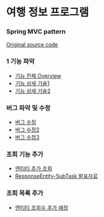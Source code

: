 # 여행 정보 프로그램 
### Spring MVC pattern   
[Original source code](https://github.com/codementor-sw)    
### 1 기능 파악  
* [기능 전체 Overview](https://github.com/minchjung/SpringStudy/wiki/%EA%B8%B0%EB%8A%A5-%EC%A0%84%EC%B2%B4-Overview)  
* [기능 상세 기술1](https://github.com/minchjung/SpringStudy/wiki/%EA%B8%B0%EB%8A%A5-%EC%83%81%EC%84%B8-%EA%B8%B0%EC%88%A01)  
* [기능 상세 기술2](https://github.com/minchjung/SpringStudy/wiki/%EA%B8%B0%EB%8A%A5-%EC%83%81%EC%84%B8-%EA%B8%B0%EC%88%A02)  
### 버그 파악 및 수정 
* [버그 수정](https://github.com/minchjung/SpringStudy/wiki/%EB%B2%84%EA%B7%B8-%EC%88%98%EC%A0%95)    
* [버그 수정2](https://github.com/minchjung/SpringStudy/wiki/%EB%B2%84%EA%B7%B8-%EC%88%98%EC%A0%9502)   
* [버그 수정3](https://github.com/minchjung/SpringStudy/wiki/%EB%B2%84%EA%B7%B8-%EC%88%98%EC%A0%9503)   
### 조회 기능 추가   
* [엔티티 추가 조회 ](https://github.com/minchjung/SpringStudy/wiki/Entity-%EC%A1%B0%ED%9A%8C-%EA%B8%B0%EB%8A%A5-%EC%B6%94%EA%B0%80)  
* [ResponseEntity-SubTask 발표자료](https://github.com/minchjung/SpringStudy/wiki/ResponseEntity(SubTask01))    
### 조회 목록 추가 
* [엔티티 조회수 추가 예정]()    
